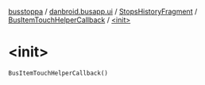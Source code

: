 [busstoppa](../../../index.md) / [danbroid.busapp.ui](../../index.md) / [StopsHistoryFragment](../index.md) / [BusItemTouchHelperCallback](index.md) / [&lt;init&gt;](./-init-.md)

# &lt;init&gt;

`BusItemTouchHelperCallback()`